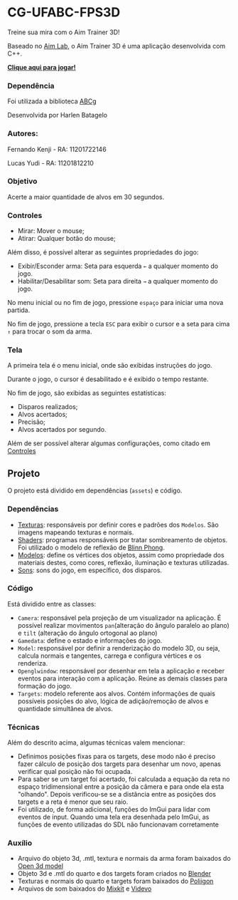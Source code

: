 # CG-UFABC-FPS3D

Treine sua mira com o Aim Trainer 3D!

Baseado no [Aim Lab](https://aimlab.gg/), o Aim Trainer 3D é uma aplicação desenvolvida com C++.

**[Clique aqui para jogar!](https://fernandokenjii.github.io/aim_trainer_3D/)**

### Dependência

Foi utilizada a biblioteca [ABCg](https://github.com/hbatagelo/abcg)

Desenvolvida por Harlen Batagelo


### Autores: 
  Fernando Kenji - RA: 11201722146
  
  Lucas Yudi - RA: 11201812210


### Objetivo
Acerte a maior quantidade de alvos em 30 segundos.


### Controles
- Mirar: Mover o mouse;
- Atirar: Qualquer botão do mouse;

Além disso, é possível alterar as seguintes propriedades do jogo:
- Exibir/Esconder arma: Seta para esquerda ```←``` a qualquer momento do jogo.
- Habilitar/Desabilitar som: Seta para direita ```→``` a qualquer momento do jogo.

No menu inicial ou no fim de jogo, pressione ```espaço``` para iniciar uma nova partida.

No fim de jogo, pressione a tecla ```ESC``` para exibir o cursor e a seta para cima ```↑``` para trocar o som da arma.


### Tela
A primeira tela é o menu inicial, onde são exibidas instruções do jogo.

Durante o jogo, o cursor é desabilitado e é exibido o tempo restante.

No fim de jogo, são exibidas as seguintes estatísticas:
- Disparos realizados;
- Alvos acertados;
- Precisão;
- Alvos acertados por segundo.

Além de ser possível alterar algumas configurações, como citado em [Controles](#controles)

## Projeto
O projeto está dividido em dependências (```assets```) e código.

### Dependências
- [Texturas](assets/maps): responsáveis por definir cores e padrões dos ```Modelos```. São imagens mapeando texturas e normais.
- [Shaders](assets/shaders): programas responsáveis por tratar sombreamento de objetos. Foi utilizado o modelo de reflexão de [Blinn Phong](https://en.wikipedia.org/wiki/Blinn%E2%80%93Phong_reflection_model).
- [Modelos](assets/models): define os vértices dos objetos, assim como propriedade dos materiais destes, como cores, reflexão, iluminação e texturas utilizadas.
- [Sons](assets/sounds): sons do jogo, em específico, dos disparos.

### Código
Está dividido entre as classes:
- ```Camera```: responsável pela projeção de um visualizador na aplicação. É possível realizar movimentos ```pan```(alteração do ângulo paralelo ao plano) e ```tilt``` (alteração do ângulo ortogonal ao plano)
- ```Gamedata```: define o estado e informações do jogo.
- ```Model```: responsável por definir a renderização do modelo 3D, ou seja, calcula normais e tangentes, carrega e configura vértices e os renderiza.
- ```Openglwindow```: responsável por desenhar em tela a aplicação e receber eventos para interação com a aplicação. Reúne as demais classes para formação do jogo.
- ```Targets```: modelo referente aos alvos. Contém informações de quais possíveis posições do alvo, lógica de adição/remoção de alvos e quantidade simultânea de alvos.

### Técnicas 

Além do descrito acima, algumas técnicas valem mencionar:
- Definimos posições fixas para os targets, dese modo não é preciso fazer cálculo de posição dos targets para desenhar um novo, apenas verificar qual posição não foi ocupada.
- Para saber se um target foi acertado, foi calculada a equação da reta no espaço tridimensional entre a posição da câmera e para onde ela esta "olhando". Depois verificou-se se a distância entre as posições dos targets e a reta é menor que seu raio.
- Foi utilizado, de forma adicional, funções do ImGui para lidar com eventos de input. Quando uma tela era desenhada pelo ImGui, as funções de evento utilizadas do SDL não funcionavam corretamente

### Auxílio
- Arquivo do objeto 3d, .mtl, textura e normais da arma foram baixados do [Open 3d model](https://open3dmodel.com/pt/3d-models/scifi-handgun_39931.html)
- Objeto 3d e .mtl do quarto e dos targets foram criados no [Blender](https://www.blender.org/)
- Texturas e normais do quarto e targets foram baixados do [Poliigon](https://www.poliigon.com/textures/free)
- Arquivos de som baixados do [Mixkit](https://mixkit.co/free-sound-effects/gun/) e [Videvo](https://www.videvo.net/sound-effect/gun-shot-single-shot-in-pe1097906/246309/)
